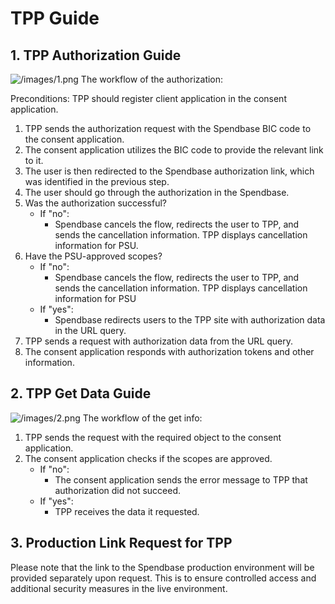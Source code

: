 # TPP Guide

## 1. TPP Authorization Guide
![/images/1.png](/images/1.png)
The workflow of the authorization:

Preconditions: TPP should register client application in the consent application.

1. TPP sends the authorization request with the Spendbase BIC code to the consent application.
2. The consent application utilizes the BIC code to provide the relevant link to it.
3. The user is then redirected to the Spendbase authorization link, which was identified in the previous step.
4. The user should go through the authorization in the Spendbase.
5. Was the authorization successful?
   - If "no":
     * Spendbase cancels the flow, redirects the user to TPP, and sends the cancellation information. TPP displays cancellation information for PSU.
6. Have the PSU-approved scopes?
   - If "no":
     * Spendbase cancels the flow, redirects the user to TPP, and sends the cancellation information. TPP displays cancellation information for PSU
   - If "yes":
     * Spendbase redirects users to the TPP site with authorization data in the URL query.
7. TPP sends a request with authorization data from the URL query.
8. The consent application responds with authorization tokens and other information.

## 2. TPP Get Data Guide
![/images/2.png](/images/2.png)
The workflow of the get info:

1. TPP sends the request with the required object to the consent application.
2. The consent application checks if the scopes are approved.
   - If "no":
     * The consent application sends the error message to TPP that authorization did not succeed.
   - If "yes":
     * TPP receives the data it requested.

## 3. Production Link Request for TPP

Please note that the link to the Spendbase production environment will be provided separately upon request. This is to ensure controlled access and additional security measures in the live environment.